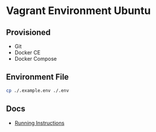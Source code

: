 # Vagrant Environment Ubuntu

## Provisioned

- Git
- Docker CE
- Docker Compose

## Environment File

```sh
cp ./.example.env ./.env
```

## Docs

- [Running Instructions](/DEVELOPER.md)
